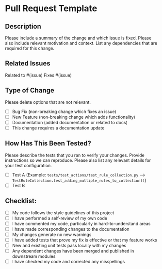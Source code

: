 # Pull Request Template

## Description

Please include a summary of the change and which issue is fixed. Please also include relevant motivation and context. List any dependencies that are required for this change.

## Related Issues

Related to #(issue)
Fixes #(issue)

## Type of Change

Please delete options that are not relevant.

- [ ] Bug Fix (non-breaking change which fixes an issue)
- [ ] New Feature (non-breaking change which adds functionality)
- [ ] Documentation (added documentation or related to docs)
- [ ] This change requires a documentation update

## How Has This Been Tested?

Please describe the tests that you ran to verify your changes. Provide instructions so we can reproduce. Please also list any relevant details for your test configuration.

- [ ] Test A (Example: `tests/test_actions/test_rule_collection.py` --> `TestRuleCollection.test_adding_multiple_rules_to_collection()`)
- [ ] Test B

## Checklist:

- [ ] My code follows the style guidelines of this project
- [ ] I have performed a self-review of my own code
- [ ] I have commented my code, particularly in hard-to-understand areas
- [ ] I have made corresponding changes to the documentation
- [ ] My changes generate no new warnings
- [ ] I have added tests that prove my fix is effective or that my feature works
- [ ] New and existing unit tests pass locally with my changes
- [ ] Any dependent changes have been merged and published in downstream modules
- [ ] I have checked my code and corrected any misspellings